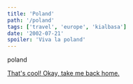 ```yaml
---
title: 'Poland'
path: '/poland'
tags: ['travel', 'europe', 'kialbasa']
date: '2002-07-21'
spoiler: 'Viva la poland'
---
```


poland

[That's cool! Okay, take me back home.](/)

